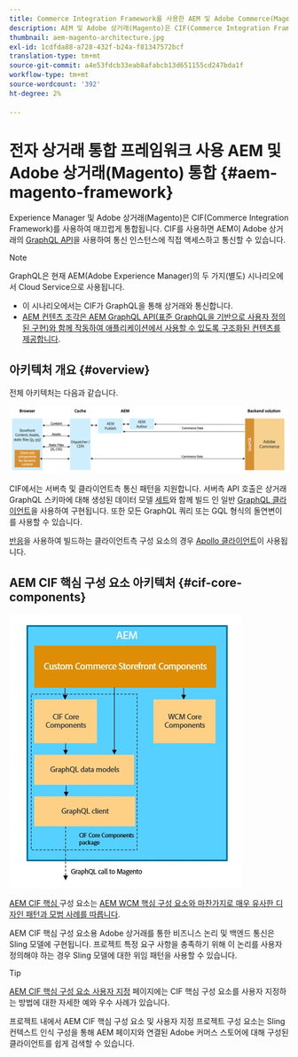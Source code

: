 ```yaml
---
title: Commerce Integration Framework를 사용한 AEM 및 Adobe Commerce(Magento) 통합
description: AEM 및 Adobe 상거래(Magento)은 CIF(Commerce Integration Framework)를 사용하여 매끄럽게 통합됩니다. CIF를 사용하면 AEM이 Magento 인스턴스에 액세스하고 GraphQL을 통해 Magento과 통신할 수 있습니다. 또한 AEM 작성자는 제품 및 카테고리 선택기 및 제품 콘솔을 사용하여 Magento에서 온디맨드 방식으로 반입된 제품 및 카테고리 데이터를 검색할 수 있습니다. 또한 CIF는 상거래 프로젝트를 가속화할 수 있는 기본 스토어를 제공합니다.
thumbnail: aem-magento-architecture.jpg
exl-id: 1cdfda88-a728-432f-b24a-f81347572bcf
translation-type: tm+mt
source-git-commit: a4e53fdcb33eab8afabcb13d651155cd247bda1f
workflow-type: tm+mt
source-wordcount: '392'
ht-degree: 2%

---
```


# 전자 상거래 통합 프레임워크 사용 AEM 및 Adobe 상거래(Magento) 통합 {#aem-magento-framework}

Experience Manager 및 Adobe 상거래(Magento)은 CIF(Commerce Integration Framework)를 사용하여 매끄럽게 통합됩니다. CIF를 사용하면 AEM이 Adobe 상거래의 [GraphQL API](https://devdocs.magento.com/guides/v2.4/graphql/)을 사용하여 통신 인스턴스에 직접 액세스하고 통신할 수 있습니다.

>[!NOTE]
>
>GraphQL은 현재 AEM(Adobe Experience Manager)의 두 가지(별도) 시나리오에서 Cloud Service으로 사용됩니다.
>
>* 이 시나리오에서는 CIF가 GraphQL을 통해 상거래와 통신합니다.
>* [AEM 컨텐츠 조각은 AEM GraphQL API(표준 GraphQL을 기반으로 사용자 정의된 구현)와 함께 작동하여 애플리케이션에서 사용할 수 있도록 구조화된 컨텐츠를 제공합니다](/help/assets/content-fragments/graphql-api-content-fragments.md).


## 아키텍처 개요 {#overview}

전체 아키텍처는 다음과 같습니다.

![CIF 아키텍처 개요](../assets/AEM_Magento_Architecture.png)

CIF에서는 서버측 및 클라이언트측 통신 패턴을 지원합니다.
서버측 API 호출은 상거래 GraphQL 스키마에 대해 생성된 데이터 모델 [세트](https://github.com/adobe/commerce-cif-magento-graphql)와 함께 빌드 인 일반 [GraphQL 클라이언트](https://github.com/adobe/commerce-cif-graphql-client)을 사용하여 구현됩니다. 또한 모든 GraphQL 쿼리 또는 GQL 형식의 돌연변이를 사용할 수 있습니다.

[반응](https://reactjs.org/)을 사용하여 빌드하는 클라이언트측 구성 요소의 경우 [Apollo 클라이언트](https://www.apollographql.com/docs/react/)이 사용됩니다.

## AEM CIF 핵심 구성 요소 아키텍처 {#cif-core-components}

![AEM CIF 핵심 구성 요소 아키텍처](../assets/cif-component-architecture.jpg)

[AEM CIF 핵심 ](https://github.com/adobe/aem-core-cif-components) 구성 요소는  [AEM WCM 핵심 구성 요소와 마찬가지로 매우 유사한 디자인 패턴과 모범 사례를 따릅니다](https://github.com/adobe/aem-core-wcm-components).

AEM CIF 핵심 구성 요소용 Adobe 상거래를 통한 비즈니스 논리 및 백엔드 통신은 Sling 모델에 구현됩니다. 프로젝트 특정 요구 사항을 충족하기 위해 이 논리를 사용자 정의해야 하는 경우 Sling 모델에 대한 위임 패턴을 사용할 수 있습니다.

>[!TIP]
>
>[AEM CIF 핵심 구성 요소 사용자 지정](../customizing/customize-cif-components.md) 페이지에는 CIF 핵심 구성 요소를 사용자 지정하는 방법에 대한 자세한 예와 우수 사례가 있습니다.

프로젝트 내에서 AEM CIF 핵심 구성 요소 및 사용자 지정 프로젝트 구성 요소는 Sling 컨텍스트 인식 구성을 통해 AEM 페이지와 연결된 Adobe 커머스 스토어에 대해 구성된 클라이언트를 쉽게 검색할 수 있습니다.
